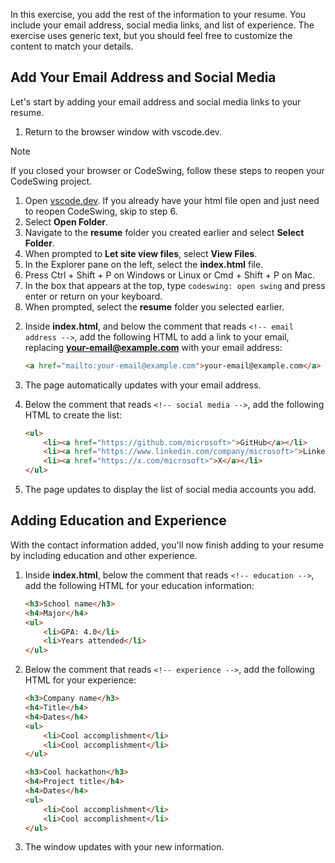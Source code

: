 In this exercise, you add the rest of the information to your resume. You include your email address, social media links, and list of experience. The exercise uses generic text, but you should feel free to customize the content to match your details.

## Add Your Email Address and Social Media

Let's start by adding your email address and social media links to your resume.

1. Return to the browser window with vscode.dev.

>[!NOTE]
>If you closed your browser or CodeSwing, follow these steps to reopen your CodeSwing project.
>1. Open [vscode.dev](https://vscode.dev). If you already have your html file open and just need to reopen CodeSwing, skip to step 6.
>1. Select **Open Folder**.
>1. Navigate to the **resume** folder you created earlier and select **Select Folder**.
>1. When prompted to **Let site view files**, select **View Files**.
>1. In the Explorer pane on the left, select the **index.html** file.
>1. Press Ctrl + Shift + P on Windows or Linux or Cmd + Shift + P on Mac.
>1. In the box that appears at the top, type `codeswing: open swing` and press enter or return on your keyboard.
>1. When prompted, select the **resume** folder you selected earlier.

2. Inside **index.html**, and below the comment that reads `<!-- email address -->`, add the following HTML to add a link to your email, replacing **your-email@example.com** with your email address:

    ```html
    <a href="mailto:your-email@example.com">your-email@example.com</a>
    ```

3. The page automatically updates with your email address.
4. Below the comment that reads `<!-- social media -->`, add the following HTML to create the list:

    ```html
    <ul>
        <li><a href="https://github.com/microsoft>">GitHub</a></li>
        <li><a href="https://www.linkedin.com/company/microsoft>">LinkedIn</a></li>
        <li><a href="https://x.com/microsoft>">X</a></li>
    </ul>
    ```

5. The page updates to display the list of social media accounts you add.

## Adding Education and Experience

With the contact information added, you'll now finish adding to your resume by including education and other experience.

1. Inside **index.html**, below the comment that reads `<!-- education -->`, add the following HTML for your education information:

    ```html
    <h3>School name</h3>
    <h4>Major</h4>
    <ul>
        <li>GPA: 4.0</li>
        <li>Years attended</li>
    </ul>
    ```

1. Below the comment that reads `<!-- experience -->`, add the following HTML for your experience:

    ```html
    <h3>Company name</h3>
    <h4>Title</h4>
    <h4>Dates</h4>
    <ul>
        <li>Cool accomplishment</li>
        <li>Cool accomplishment</li>
    </ul>

    <h3>Cool hackathon</h3>
    <h4>Project title</h4>
    <h4>Dates</h4>
    <ul>
        <li>Cool accomplishment</li>
        <li>Cool accomplishment</li>
    </ul>
    ```

1. The window updates with your new information.

